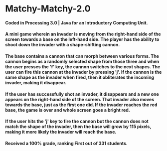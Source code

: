 # Matchy-Matchy-2.0

#### Coded in Processing 3.0 | Java for an Introductory Computing Unit.

#### A mini game wherein an invader is moving from the right-hand side of the screen towards a base on the left-hand side. The player has the ability to shoot down the invader with a shape-shifting cannon.

#### The base contains a cannon that can morph between various forms. The cannon begins as a randomly selected shape from those three and when the user presses the 'f' key, the cannon switches to the next shapes. The user can fire this cannon at the invader by pressing 'j'. If the cannon is the same shape as the invader when fired, then it obliterates the incoming invader, making it disappear.

#### If the user has successfully shot an invader, it disappears and a new one appears on the right-hand side of the screen.  That invader also moves towards the base, just as the first one did.  If the invader reaches the red base, the game is over and whole screen goes a bright red.

#### If the user hits the 'j' key to fire the cannon but the cannon does not match the shape of the invader, then the base will grow by 115 pixels, making it more likely the invader will reach the base.

#### Received a 100% grade, ranking First out of 331 students.

